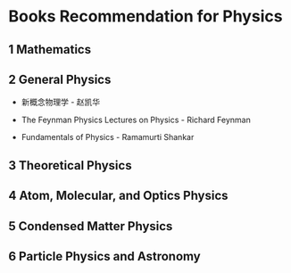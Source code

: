 # Books Recommendation for Physics

## 1 Mathematics
## 2 General Physics

* 新概念物理学 - 赵凯华

* The Feynman Physics Lectures on Physics - Richard Feynman

* Fundamentals of Physics - Ramamurti Shankar
## 3 Theoretical Physics

## 4 Atom, Molecular, and Optics Physics

## 5 Condensed Matter Physics

## 6 Particle Physics and Astronomy
